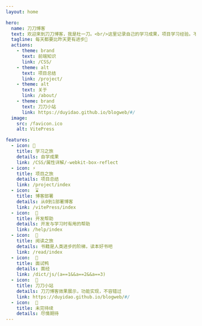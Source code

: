 ```yaml
---
layout: home

hero:
  name: 刀刀博客
  text: 欢迎来到刀刀博客，我是杜一刀。<br/>这里记录自己的学习成果，项目学习经验。不定时更新~
  tagline: 每天都要比昨天更有进步💪
  actions:
    - theme: brand
      text: 前端知识
      link: /CSS/
    - theme: alt
      text: 项目总结
      link: /project/
    - theme: alt
      text: 关于
      link: /about/
    - theme: brand
      text: 刀刀小站
      link: https://duyidao.github.io/blogweb/#/
  image:
    src: /favicon.ico
    alt: VitePress

features:
  - icon: 📕
    title: 学习之旅
    details: 自学成果
    link: /CSS/属性详解/-webkit-box-reflect
  - icon: ⚡
    title: 项目之旅
    details: 项目总结
    link: /project/index
  - icon:  ⌛
    title: 博客部署
    details: 从0到1部署博客
    link: /vitePress/index
  - icon:  🎉
    title: 开发帮助
    details: 开发与学习时有用的帮助
    link: /help/index
  - icon:  📖
    title: 阅读之旅
    details: 书籍是人类进步的阶梯，读本好书吧
    link: /read/index
  - icon:  🦆
    title: 面试鸭
    details: 面经
    link: /dict/js/(a==1&&a==2&&a==3)
  - icon:  📘
    title: 刀刀小站
    details: 刀刀博客效果展示，功能实现，不容错过
    link: https://duyidao.github.io/blogweb/#/
  - icon:  🎈️
    title: 未完待续
    details: 尽情期待
---
```


<style>
:root {
  --vp-home-hero-name-color: transparent;
  --vp-home-hero-name-background: -webkit-linear-gradient(120deg, #63cdcf 45%, #41d1ff);

  --vp-home-hero-image-background-image: linear-gradient(-45deg, #63cdcf 50%, #47caff 50%);
  --vp-home-hero-image-filter: blur(40px);
}

@media (min-width: 640px) {
  :root {
    --vp-home-hero-image-filter: blur(50px);
  }
}

@media (min-width: 960px) {
  :root {
    --vp-home-hero-image-filter: blur(60px);
  }
}
</style>